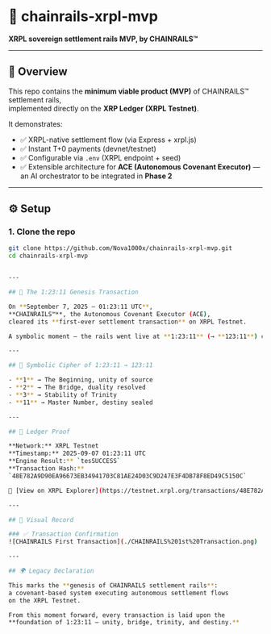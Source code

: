 # 🚆 chainrails-xrpl-mvp  
**XRPL sovereign settlement rails MVP, by CHAINRAILS™️**

---

## 🌌 Overview  
This repo contains the **minimum viable product (MVP)** of CHAINRAILS™ settlement rails,  
implemented directly on the **XRP Ledger (XRPL Testnet)**.  

It demonstrates:  
- ✅ XRPL-native settlement flow (via Express + xrpl.js)  
- ✅ Instant T+0 payments (devnet/testnet)  
- ✅ Configurable via `.env` (XRPL endpoint + seed)  
- ✅ Extensible architecture for **ACE (Autonomous Covenant Executor)** —  
  an AI orchestrator to be integrated in **Phase 2**  

---

## ⚙️ Setup  

### 1. Clone the repo  
```bash
git clone https://github.com/Nova1000x/chainrails-xrpl-mvp.git
cd chainrails-xrpl-mvp


---

## 🌌 The 1:23:11 Genesis Transaction  

On **September 7, 2025 – 01:23:11 UTC**,  
**CHAINRAILS™**, the Autonomous Covenant Executor (ACE),  
cleared its **first-ever settlement transaction** on XRPL Testnet.  

A symbolic moment — the rails went live at **1:23:11** (→ **123:11**) confirming destiny in motion.  

---

## 📜 Symbolic Cipher of 1:23:11 → 123:11  

- **1** → The Beginning, unity of source  
- **2** → The Bridge, duality resolved  
- **3** → Stability of Trinity  
- **11** → Master Number, destiny sealed  

---

## 🧾 Ledger Proof  

**Network:** XRPL Testnet  
**Timestamp:** 2025-09-07 01:23:11 UTC  
**Engine Result:** `tesSUCCESS`  
**Transaction Hash:**  
`48E782A9D90EA96673EB34941703C81AE24D03C9D247E3F4DB78F8ED49C5150C`  

🔗 [View on XRPL Explorer](https://testnet.xrpl.org/transactions/48E782A9D90EA96673EB34941703C81AE24D03C9D247E3F4DB78F8ED49C5150C/simple)  

---

## 📸 Visual Record  

### ✅ Transaction Confirmation  
![CHAINRAILS First Transaction](./CHAINRAILS%201st%20Transaction.png)  

---

## 🌍 Legacy Declaration  

This marks the **genesis of CHAINRAILS settlement rails**:  
a covenant-based system executing autonomous settlement flows  
on the XRPL Testnet.  

From this moment forward, every transaction is laid upon the  
**foundation of 1:23:11 — unity, bridge, trinity, and destiny.**


